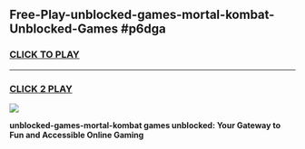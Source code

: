 
## Free-Play-unblocked-games-mortal-kombat-Unblocked-Games #p6dga
<h3>
<a href="https://news.freeplayer.one?title=unblocked-games-mortal-kombat&ref=8M">CLICK TO PLAY</a></h3>
<hr>

<h3>
<a href="https://news.freeplayer.one?title=unblocked-games-mortal-kombat&ref=8M">CLICK 2 PLAY</a>
  
</h3>

<a href="https://news.freeplayer.one?title=unblocked-games-mortal-kombat&ref=8M"><img src="https://clearcache.store/games.png"></a>


**unblocked-games-mortal-kombat games unblocked: Your Gateway to Fun and Accessible Online Gaming**

